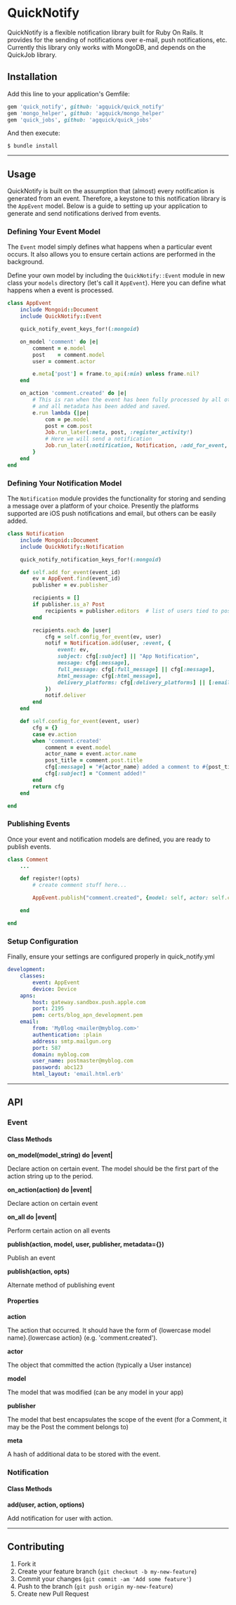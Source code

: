 # QuickNotify

QuickNotify is a flexible notification library built for Ruby On Rails. It provides for the sending of notifications over e-mail, push notifications, etc. Currently this library only works with MongoDB, and depends on the QuickJob library.

## Installation

Add this line to your application's Gemfile:

```ruby
gem 'quick_notify', github: 'agquick/quick_notify'
gem 'mongo_helper', github: 'agquick/mongo_helper'
gem 'quick_jobs', github: 'agquick/quick_jobs'
```

And then execute:

```term
$ bundle install
```

---

## Usage

QuickNotify is built on the assumption that (almost) every notification is generated from an event. Therefore, a keystone to this notification library is the `AppEvent` model. Below is a guide to setting up your application to generate and send notifications derived from events.

### Defining Your Event Model

The `Event` model simply defines what happens when a particular event occurs. It also allows you to ensure certain actions are performed in the background.

Define your own model by including the `QuickNotify::Event` module in new class your `models` directory (let's call it `AppEvent`). Here you can define what happens when a event is processed.

```ruby
class AppEvent
	include Mongoid::Document
	include QuickNotify::Event

	quick_notify_event_keys_for!(:mongoid)

	on_model 'comment' do |e|
		comment = e.model
		post	= comment.model
		user = comment.actor

		e.meta['post'] = frame.to_api(:min) unless frame.nil?
	end

	on_action 'comment.created' do |e|
		# This is ran when the event has been fully processed by all other hooks,
		# and all metadata has been added and saved.
		e.run lambda {|pe|
			com = pe.model
			post = com.post
			Job.run_later(:meta, post, :register_activity!)
			# Here we will send a notification
			Job.run_later(:notification, Notification, :add_for_event, [pe.id.to_s])
		}
	end
end
```

### Defining Your Notification Model

The `Notification` module provides the functionality for storing and sending a message over a platform of your choice. Presently the platforms supported are iOS push notifications and email, but others can be easily added.

```ruby
class Notification
	include Mongoid::Document
	include QuickNotify::Notification

	quick_notify_notification_keys_for!(:mongoid)

	def self.add_for_event(event_id)
		ev = AppEvent.find(event_id)
		publisher = ev.publisher

		recipients = []
		if publisher.is_a? Post
			recipients = publisher.editors	# list of users tied to post
		end

		recipients.each do |user|
			cfg = self.config_for_event(ev, user)
			notif = Notification.add(user, :event, {
				event: ev,
				subject: cfg[:subject] || "App Notification",
				message: cfg[:message],
				full_message: cfg[:full_message] || cfg[:message],
				html_message: cfg[:html_message],
				delivery_platforms: cfg[:delivery_platforms] || [:email]
			})
			notif.deliver
		end
	end

	def self.config_for_event(event, user)
		cfg = {}
		case ev.action
		when 'comment.created'
			comment = event.model
			actor_name = event.actor.name
			post_title = comment.post.title
			cfg[:message] = "#{actor_name} added a comment to #{post_title}."
			cfg[:subject] = "Comment added!"
		end
		return cfg
	end

end
```

### Publishing Events

Once your event and notification models are defined, you are ready to publish events.

```ruby
class Comment
	...

	def register!(opts)
		# create comment stuff here...

		AppEvent.publish("comment.created", {model: self, actor: self.creator, publisher: self.post, meta: {})

	end

end
```

### Setup Configuration

Finally, ensure your settings are configured properly in quick_notify.yml

```yaml
development:
	classes:
		event: AppEvent
		device: Device
	apns:
		host: gateway.sandbox.push.apple.com
		port: 2195
		pem: certs/blog_apn_development.pem
	email:
		from: 'MyBlog <mailer@myblog.com>'
		authentication: :plain
		address: smtp.mailgun.org
		port: 587
		domain: myblog.com
		user_name: postmaster@myblog.com
		password: abc123
		html_layout: 'email.html.erb'
```

---

## API

### Event

#### Class Methods

**on_model(model_string) do |event|**

Declare action on certain event. The model should be the first part of the action string up to the period.

**on_action(action) do |event|**

Declare action on certain event

**on_all do |event|**

Perform certain action on all events

**publish(action, model, user, publisher, metadata={})**

Publish an event

**publish(action, opts)**

Alternate method of publishing event

#### Properties

**action**

The action that occurred. It should have the form of {lowercase model name}.{lowercase action} (e.g. 'comment.created').

**actor**

The object that committed the action (typically a User instance)

**model**

The model that was modified (can be any model in your app)

**publisher**

The model that best encapsulates the scope of the event (for a Comment, it may be the Post the comment belongs to)

**meta**

A hash of additional data to be stored with the event.

### Notification

#### Class Methods

**add(user, action, options)**

Add notification for user with action.

---

## Contributing

1. Fork it
2. Create your feature branch (`git checkout -b my-new-feature`)
3. Commit your changes (`git commit -am 'Add some feature'`)
4. Push to the branch (`git push origin my-new-feature`)
5. Create new Pull Request
